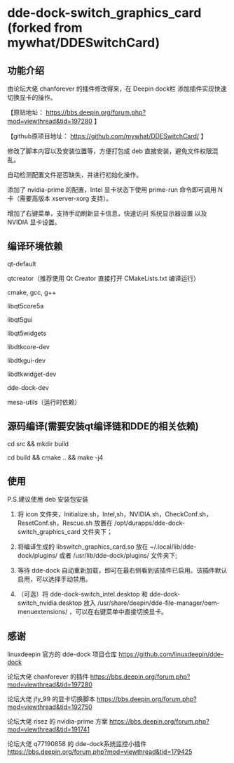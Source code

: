 # dde-dock-switch_graphics_card (forked from mywhat/DDESwitchCard)

## 功能介绍

由论坛大佬 chanforever 的插件修改得来，在 Deepin dock栏 添加插件实现快速切换显卡的操作。

【原贴地址： https://bbs.deepin.org/forum.php?mod=viewthread&tid=197280 】

【github原项目地址： https://github.com/mywhat/DDESwitchCard/ 】

修改了脚本内容以及安装位置等，方便打包成 deb 直接安装，避免文件权限混乱。

自动检测配置文件是否缺失，并进行初始化操作。

添加了 nvidia-prime 的配置，Intel 显卡状态下使用 prime-run 命令即可调用 N卡（需要高版本 xserver-xorg 支持）。

增加了右键菜单，支持手动刷新显卡信息，快速访问 系统显示器设置 以及 NVIDIA 显卡设置。

## 编译环境依赖

qt-default

qtcreator（推荐使用 Qt Creator 直接打开 CMakeLists.txt 编译运行）

cmake, gcc, g++

libqt5core5a

libqt5gui

libqt5widgets

libdtkcore-dev

libdtkgui-dev

libdtkwidget-dev

dde-dock-dev


mesa-utils（运行时依赖）

## 源码编译(需要安装qt编译链和DDE的相关依赖)

cd src && mkdir build

cd build && cmake .. && make -j4

## 使用

P.S.建议使用 deb 安装包安装

1.  将 icon 文件夹，Initialize.sh，Intel,sh，NVIDIA.sh，CheckConf.sh，ResetConf.sh，Rescue.sh 放置在 /opt/durapps/dde-dock-switch_graphics_card 文件夹下；

2.  将编译生成的 libswitch_graphics_card.so 放在 ~/.local/lib/dde-dock/plugins/ 或者 /usr/lib/dde-dock/plugins/ 文件夹下;

3.  等待 dde-dock 自动重新加载，即可在最右侧看到该插件已启用。该插件默认启用，可以选择手动禁用。

4.  （可选）将 dde-dock-switch_intel.desktop 和 dde-dock-switch_nvidia.desktop 放入 /usr/share/deepin/dde-file-manager/oem-menuextensions/ ，可以在右键菜单中直接切换显卡。

## 感谢

linuxdeepin 官方的 dde-dock 项目仓库       https://github.com/linuxdeepin/dde-dock

论坛大佬 chanforever 的插件        https://bbs.deepin.org/forum.php?mod=viewthread&tid=197280

论坛大佬 jfy_99 的显卡切换脚本     https://bbs.deepin.org/forum.php?mod=viewthread&tid=192750

论坛大佬 risez 的 nvidia-prime 方案        https://bbs.deepin.org/forum.php?mod=viewthread&tid=191741

论坛大佬 q77190858 的 dde-dock系统监控小插件        https://bbs.deepin.org/forum.php?mod=viewthread&tid=179425

